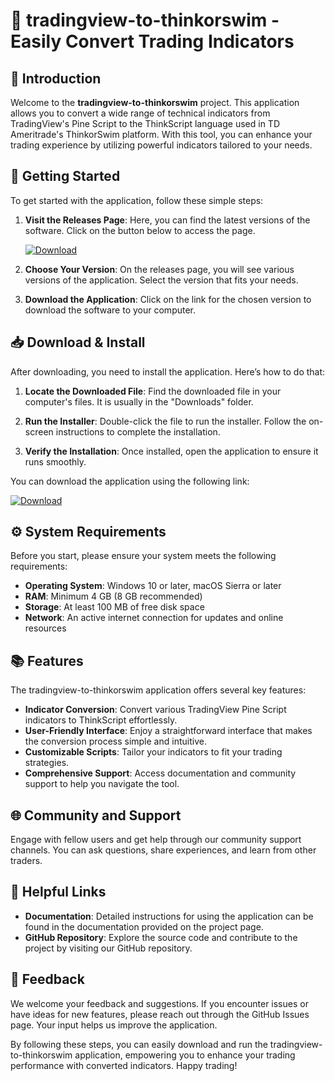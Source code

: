 # 🎉 tradingview-to-thinkorswim - Easily Convert Trading Indicators

## 🌟 Introduction
Welcome to the **tradingview-to-thinkorswim** project. This application allows you to convert a wide range of technical indicators from TradingView's Pine Script to the ThinkScript language used in TD Ameritrade's ThinkorSwim platform. With this tool, you can enhance your trading experience by utilizing powerful indicators tailored to your needs.

## 🚀 Getting Started
To get started with the application, follow these simple steps:

1. **Visit the Releases Page**: Here, you can find the latest versions of the software. Click on the button below to access the page.

   [![Download](https://img.shields.io/badge/Download%20Latest%20Release-Click%20Here-blue)](https://github.com/AchrefBoub/tradingview-to-thinkorswim/releases)

2. **Choose Your Version**: On the releases page, you will see various versions of the application. Select the version that fits your needs.

3. **Download the Application**: Click on the link for the chosen version to download the software to your computer.

## 📥 Download & Install
After downloading, you need to install the application. Here’s how to do that:

1. **Locate the Downloaded File**: Find the downloaded file in your computer's files. It is usually in the "Downloads" folder.

2. **Run the Installer**: Double-click the file to run the installer. Follow the on-screen instructions to complete the installation.

3. **Verify the Installation**: Once installed, open the application to ensure it runs smoothly.

You can download the application using the following link:

[![Download](https://img.shields.io/badge/Download%20Latest%20Release-Click%20Here-blue)](https://github.com/AchrefBoub/tradingview-to-thinkorswim/releases)

## ⚙️ System Requirements
Before you start, please ensure your system meets the following requirements:

- **Operating System**: Windows 10 or later, macOS Sierra or later
- **RAM**: Minimum 4 GB (8 GB recommended)
- **Storage**: At least 100 MB of free disk space
- **Network**: An active internet connection for updates and online resources

## 📚 Features
The tradingview-to-thinkorswim application offers several key features:

- **Indicator Conversion**: Convert various TradingView Pine Script indicators to ThinkScript effortlessly.
- **User-Friendly Interface**: Enjoy a straightforward interface that makes the conversion process simple and intuitive.
- **Customizable Scripts**: Tailor your indicators to fit your trading strategies.
- **Comprehensive Support**: Access documentation and community support to help you navigate the tool.

## 🌐 Community and Support
Engage with fellow users and get help through our community support channels. You can ask questions, share experiences, and learn from other traders. 

## 🔗 Helpful Links
- **Documentation**: Detailed instructions for using the application can be found in the documentation provided on the project page.
- **GitHub Repository**: Explore the source code and contribute to the project by visiting our GitHub repository.

## 💬 Feedback
We welcome your feedback and suggestions. If you encounter issues or have ideas for new features, please reach out through the GitHub Issues page. Your input helps us improve the application.

By following these steps, you can easily download and run the tradingview-to-thinkorswim application, empowering you to enhance your trading performance with converted indicators. Happy trading!